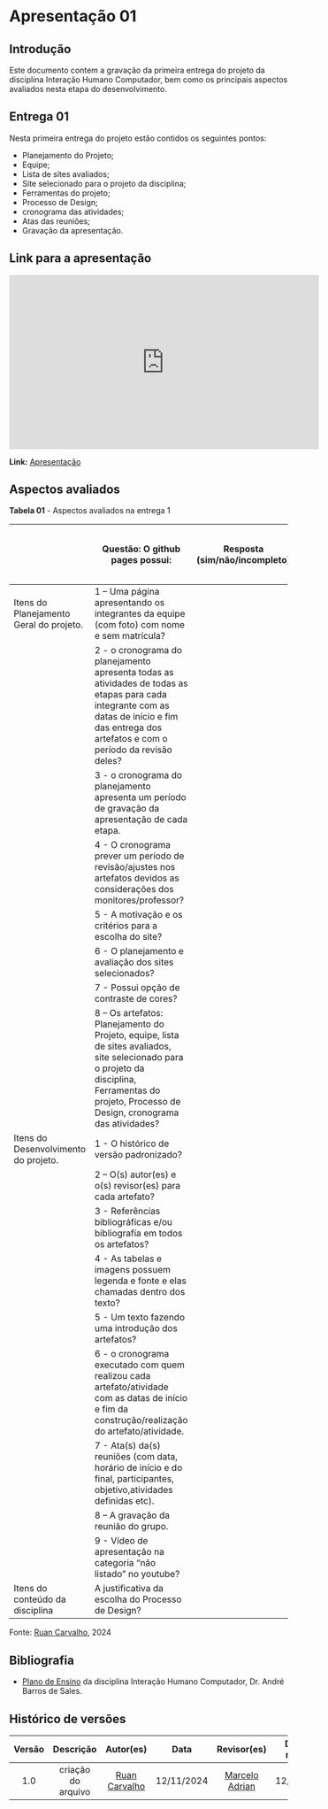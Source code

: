 # Apresentação 01

## Introdução
Este documento contem a gravação da primeira entrega do projeto da disciplina Interação Humano Computador, bem como os principais aspectos avaliados nesta etapa do desenvolvimento.

## Entrega 01
Nesta primeira entrega do projeto estão contidos os seguintes pontos:
- Planejamento do Projeto;
- Equipe;
- Lista de sites avaliados;
- Site selecionado para o projeto da disciplina;
- Ferramentas do projeto;
- Processo de Design;
- cronograma das atividades;
- Atas das reuniões;
- Gravação da apresentação.

## Link para a apresentação

<iframe width="560" height="315" src="https://www.youtube.com/embed/aKWQ8WywFNY?si=6qIOqVE_-W7FWPR5" title="YouTube video player" frameborder="0" allow="accelerometer; autoplay; clipboard-write; encrypted-media; gyroscope; picture-in-picture; web-share" referrerpolicy="strict-origin-when-cross-origin" allowfullscreen></iframe>

**Link:** [Apresentação](https://www.youtube.com/watch?v=aKWQ8WywFNY)


## Aspectos avaliados

**Tabela 01** - Aspectos avaliados na entrega 1 </p>

|| Questão: O github pages possui: | Resposta (sim/não/incompleto) | Versão, data e horário da avaliação |
|---|---|---|---|
| Itens do Planejamento Geral do projeto. | 1 – Uma página apresentando os integrantes da equipe (com foto) com nome e sem matrícula? |  |  |
|| 2 - o cronograma do planejamento apresenta todas as atividades de todas as etapas para cada integrante com as datas de início e fim das entrega dos artefatos e com o período da revisão deles? |||
|| 3 - o cronograma do planejamento apresenta um período de gravação da apresentação de cada etapa.|||
|| 4 - O cronograma prever um período de revisão/ajustes nos artefatos devidos as considerações dos monitores/professor? |||
|| 5 - A motivação e os critérios para a escolha do site? |||
|| 6 - O planejamento e avaliação dos sites selecionados? |||
|| 7 - Possui opção de contraste de cores? |||
|| 8 – Os artefatos: Planejamento do Projeto, equipe, lista de sites avaliados, site selecionado para o projeto da disciplina, Ferramentas do projeto, Processo de Design, cronograma das atividades? |||
| Itens do Desenvolvimento do projeto. | 1 - O histórico de versão padronizado? |||
|| 2 – O(s) autor(es) e o(s) revisor(es) para cada artefato? |||
|| 3 - Referências bibliográficas e/ou bibliografia em todos os artefatos? |||
|| 4 - As tabelas e imagens possuem legenda e fonte e elas chamadas dentro dos texto? |||
|| 5 - Um texto fazendo uma introdução dos artefatos? |||
|| 6 - o cronograma executado com quem realizou cada artefato/atividade com as datas de início e fim da construção/realização do artefato/atividade. |||
|| 7 - Ata(s) da(s) reuniões (com data, horário de início e do final, participantes, objetivo,atividades definidas etc). |||
|| 8 – A gravação da reunião do grupo. |||
|| 9 - Vídeo de apresentação na categoria “não listado” no youtube? |||
| Itens do conteúdo da disciplina | A justificativa da escolha do Processo de Design? |||

Fonte: [Ruan Carvalho](https://github.com/Ruan-Carvalho), 2024

## Bibliografia
- [Plano de Ensino](https://aprender3.unb.br/pluginfile.php/2972625/mod_resource/content/56/Plano_de_Ensino%20FIHC%20022024%20Turma%2001%20v1.pdf) da disciplina Interação Humano Computador, Dr. André Barros de Sales.


## Histórico de versões

|Versão|Descrição|Autor(es)|Data|Revisor(es)|Data de revisão|
|:---:|:---:|:---:|:---:|:---:|:---:|
|1.0| criação do arquivo |[Ruan Carvalho](https://github.com/Ruan-Carvalho)|12/11/2024| [Marcelo Adrian](https://github.com/Marcelo-Adrian)|12/11/2024|